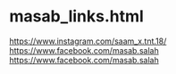 # masab_links.html
https://www.instagram.com/saam_x.tnt.18/
https://www.facebook.com/masab.salah
https://www.facebook.com/masab.salah
